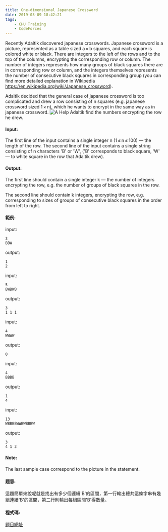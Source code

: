 ```yaml
---
title: One-dimensional Japanese Crossword
date: 2019-03-09 18:42:21
tags:
    - CHU Training
    - CodeForces
---
```

Recently Adaltik discovered japanese crosswords. Japanese crossword is a picture, represented as a table sized a × b squares, and each square is colored white or black. There are integers to the left of the rows and to the top of the columns, encrypting the corresponding row or column. The number of integers represents how many groups of black squares there are in corresponding row or column, and the integers themselves represents the number of consecutive black squares in corresponding group (you can find more detailed explanation in Wikipedia https://en.wikipedia.org/wiki/Japanese_crossword).

Adaltik decided that the general case of japanese crossword is too complicated and drew a row consisting of n squares (e.g. japanese crossword sized 1 × n), which he wants to encrypt in the same way as in japanese crossword.
![A](A.PNG)
Help Adaltik find the numbers encrypting the row he drew.
<!-- more -->
#### Input:
The first line of the input contains a single integer n (1 ≤ n ≤ 100) — the length of the row. The second line of the input contains a single string consisting of n characters 'B' or 'W', ('B' corresponds to black square, 'W' — to white square in the row that Adaltik drew).

#### Output:
The first line should contain a single integer k — the number of integers encrypting the row, e.g. the number of groups of black squares in the row.

The second line should contain k integers, encrypting the row, e.g. corresponding to sizes of groups of consecutive black squares in the order from left to right.

#### 範例:
input:
```
3
BBW
```
output:
```
1
2 
```
input:
```
5
BWBWB
```
output:
```
3
1 1 1 
```
input:
```
4
WWWW
```
output:
```
0
```
input:
```
4
BBBB
```
output:
```
1
4 
```
input:
```
13
WBBBBWWBWBBBW
```
output:
```
3
4 1 3 
```

#### Note:
The last sample case correspond to the picture in the statement.

#### 題意:
這題簡單來說呢就是找出有多少個連續'B'的區間，第一行輸出總共這條字串有幾組連續'B'的區間，第二行則輸出每組區間'B'得數量。

#### 程式碼:
<script src="https://gist.github.com/Daviswww/b18a15fe05325da585fab6348f062d1c.js"></script>

[題目網址](https://codeforces.com/problemset/problem/721/A)